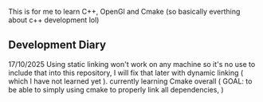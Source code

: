 This is for me to learn C++, OpenGl and Cmake (so basically everthing about c++ development lol)


## Development Diary

17/10/2025
  Using static linking won't work on any machine so it's no use to include that into this repository, I will fix that later with dynamic linking ( which I have not learned yet ).
  currently learning Cmake overall (
    GOAL: to be able to simply using cmake to properly link all dependencies,
  )
